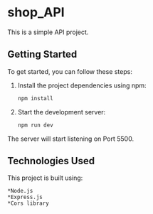 # shop_API

This is a simple API project.

## Getting Started

To get started, you can follow these steps:

1. Install the project dependencies using npm:

   ```bash
   npm install
2. Start the development server:

    ```bash
    npm run dev

The server will start listening on Port 5500.

## Technologies Used

This project is built using:

    *Node.js
    *Express.js
    *Cors library

